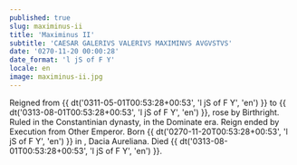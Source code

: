 ```yaml
---
published: true
slug: maximinus-ii
title: 'Maximinus II'
subtitle: 'CAESAR GALERIVS VALERIVS MAXIMINVS AVGVSTVS'
date: '0270-11-20 00:00:28'
date_format: 'l jS of F Y'
locale: en
image: maximinus-ii.jpg
---
```


Reigned from {{ dt('0311-05-01T00:53:28+00:53', 'l jS of F Y', 'en') }} to {{ dt('0313-08-01T00:53:28+00:53', 'l jS of F Y', 'en') }}, rose by Birthright. Ruled in the Constantinian dynasty, in the Dominate era. Reign ended by Execution from Other Emperor. Born {{ dt('0270-11-20T00:53:28+00:53', 'l jS of F Y', 'en') }} in , Dacia Aureliana. Died {{ dt('0313-08-01T00:53:28+00:53', 'l jS of F Y', 'en') }}.
